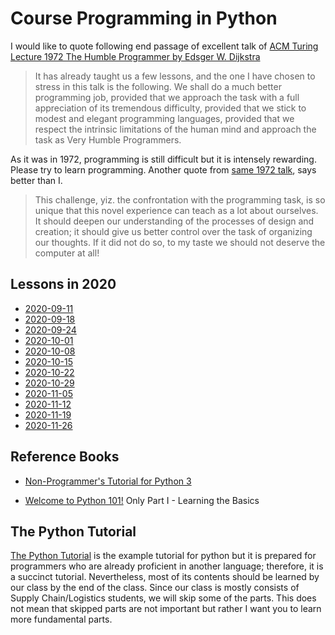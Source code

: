 # Course Programming in Python


I would like to quote following end passage of excellent talk of [ACM Turing Lecture 1972 The Humble Programmer by Edsger W. Dijkstra](https://www.cs.utexas.edu/~EWD/transcriptions/EWD03xx/EWD340.html) 


>It has already taught us a few lessons, and the one I have chosen to stress in this talk is the following. 
> We shall do a much better programming job, provided that we approach the task with a full appreciation of its tremendous difficulty, provided that we stick to modest and elegant programming languages, provided that we respect the intrinsic limitations of the human mind and approach the task as Very Humble Programmers.


As it was in 1972, programming is still difficult but it is intensely rewarding.
Please try to learn programming.
Another quote from [same 1972 talk](https://www.cs.utexas.edu/~EWD/transcriptions/EWD03xx/EWD340.html), says better than I.


> This challenge, yiz. the confrontation with the programming task, is so unique that this novel experience can teach as a lot about ourselves.
> It should deepen our understanding of the processes of design and creation; it should give us better control over the task of organizing our thoughts. 
> If it did not do so, to my taste we should not deserve the computer at all!




## Lessons in 2020

- [2020-09-11](2020/2020-09-11.md)
- [2020-09-18](2020/2020-09-18.md)
- [2020-09-24](2020/2020-09-24.md)
- [2020-10-01](2020/2020-10-01.md)
- [2020-10-08](2020/2020-10-08.md)
- [2020-10-15](2020/2020-10-15.md)
- [2020-10-22](2020/2020-10-22.md)
- [2020-10-29](2020/2020-10-29.md)
- [2020-11-05](2020/2020-11-05.md)
- [2020-11-12](2020/2020-11-12.md)
- [2020-11-19](2020/2020-11-19.md)
- [2020-11-26](2020/2020-11-26.md)


## Reference Books

- [Non-Programmer's Tutorial for Python 3](https://en.wikibooks.org/wiki/Non-Programmer%27s_Tutorial_for_Python_3)

- [Welcome to Python 101!](https://python101.pythonlibrary.org/)
	Only Part I - Learning the Basics


## The Python Tutorial

[The Python Tutorial](https://docs.python.org/3/tutorial/index.html) is the example tutorial for python but it is prepared for programmers who are already proficient in another language; therefore, it is a succinct tutorial.
Nevertheless, most of its contents should be learned by our class by the end of the class.
Since our class is mostly consists of Supply Chain/Logistics students, we will skip some of the parts.
This does not mean that skipped parts are not important but rather I want you to learn more fundamental parts.




